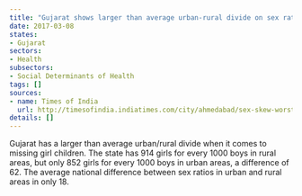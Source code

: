 ```yaml
---
title: "Gujarat shows larger than average urban-rural divide on sex ratio"
date: 2017-03-08
states:
- Gujarat
sectors:
- Health
subsectors:
- Social Determinants of Health
tags: []
sources:
- name: Times of India
  url: http://timesofindia.indiatimes.com/city/ahmedabad/sex-skew-worst-in-urban-gujarat/articleshow/57336841.cms
details: []
---
```


Gujarat has a larger than average urban/rural divide when it comes to missing girl children. The state has 914 girls for every 1000 boys in rural areas, but only 852 girls for every 1000 boys in urban areas, a difference of 62. The average national difference between sex ratios in urban and rural areas in only 18.

